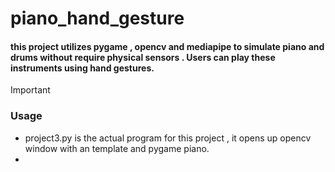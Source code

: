 # piano_hand_gesture

####  this project utilizes pygame , opencv and mediapipe to simulate piano and drums without require physical sensors . Users can play these instruments using hand gestures.

>[!IMPORTANT]
> ### Usage
> - project3.py is the actual program for this project , it opens up opencv window with an template and pygame piano.
> - 
